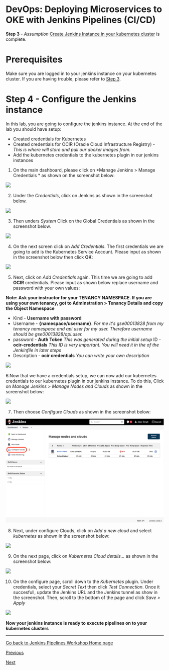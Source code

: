 # DevOps: Deploying Microservices to OKE with Jenkins Pipelines (CI/CD) #

**Step 3** - *Assumption* [Create Jenkins Instance in your kubernetes cluster](./jenkins.pipelines.OKE3.md) is complete.

# Prerequisites
Make sure you are logged in to your jenkins instance on your kubernetes cluster. If you are having trouble, please refer to [Step 3](./jenkins.pipelines.OKE3.md).

# Step 4 - Configure the Jenkins instance #
In this lab, you are going to configure the jenkins instance. At the end of the lab you should have setup:

+ Created credentials for Kubernetes
+ Created credentials for OCIR (Oracle Cloud Infrastructure Registry) - *This is where will store and pull our docker images from.*
+ Add the kubernetes credentials to the kubernetes plugin in our jenkins instances

1. On the main dashboard, please click on *Manage Jenkins > Manage Credentials * as shown on the screenshot below:

![](./images/jenkins-adding-creds-1.png)

2. Under the *Credentials*, click on Jenkins as shown in the screenshot below.

![](./images/jenkins-adding-creds-2.png)

3. Then unders *System* Click on the Global Credentials as shown in the screenshot below.

![](./images/jenkins-adding-creds-3.png)

4. On the next screen click on *Add Credentials*. The first credentials we are going to add is the Kubernetes Service Account. Please input as shown in the screenshot below then click **OK**:

![](./images/jenkins-adding-creds-kube-service-acc-1.png)

5. Next, click on *Add Credentials* again. This time we are going to add **OCIR** credentials. Please input as shown below replace username and password with your own values: 

**Note: Ask your instructor for your TENANCY NAMESPACE. If you are using your own tenancy, got to Adminstration > Tenancy Details and copy the Object Namespace**

+ Kind - **Username with password**
+ Username - **{namespace/username}**. *For me it's gse00013828 from my tenancy namespace and api.user for my user. Therefore username should be gse00013828/api.user.*
+ password - **Auth Token** *This was generated during the initial setup*
ID - **ocir-credentials** *This ID is very important. You will need it in the of the Jenkinfile in later steps*
+ Description - **ocir credentials** *You can write your own description*

![](./images/jenkins-adding-creds-ocir-config-1.png)

6.Now that we have a credentials setup, we can now add our kubernetes credentials to our kubernetes plugin in our jenkins instance. To do this, Click on *Manage Jenkins > Manage Nodes and Clouds* as shown in the screenshot below:

![](./images/jenkins-adding-creds-to-kube-plugin-1.png)

7. Then choose *Configure Clouds* as shown in the screenshot below:

![](./images/jenkins-adding-creds-to-kube-plugin-2.png)

8. Next, under configure Clouds, click on *Add a new cloud* and select *kubernetes* as shown in the screenshot below:

![](./images/jenkins-adding-creds-to-kube-plugin-3.png)

9. On the next page, click on *Kubernetes Cloud details...* as shown in the screenshot below:

![](./images/jenkins-adding-creds-to-kube-plugin-4.png)

10. On the configure page, scroll down to the *Kubernetes* plugin. Under credentials, select your *Secret Text* then click *Test Connection*. Once it succesfull, update the Jenkins URL and the Jenkins tunnel as show in the screenshot. Then, scroll to the bottom of the page and click *Save > Apply*

![](./images/jenkins-adding-creds-to-kube-plugin-5.png)

**Now your jenkins instance is ready to execute pipelines on to your kubernetes clusters**

---
[Go back to Jenkins Pipelines Workshop Home page](README.md)

[Previous](jenkins.pipelines.OKE3.md)

[Next](jenkins.pipelines.OKE5.md)



    
